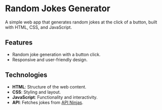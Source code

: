 # Random Jokes Generator

A simple web app that generates random jokes at the click of a button, built with HTML, CSS, and JavaScript.

## Features

- Random joke generation with a button click.
- Responsive and user-friendly design.

## Technologies

- **HTML**: Structure of the web content.
- **CSS**: Styling and layout.
- **JavaScript**: Functionality and interactivity.
- **API**: Fetches jokes from [API Ninjas](https://api-ninjas.com/api/jokes).


 
 
